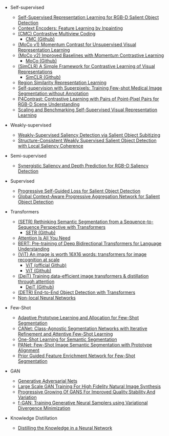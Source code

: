 - Self-supervised
  + [Self-Supervised Representation Learning for RGB-D Salient Object Detection](https://arxiv.org/pdf/2101.12482.pdf)
  + [Context Encoders: Feature Learning by Inpainting](https://arxiv.org/pdf/1604.07379.pdf)
  + [(CMC) Contrastive Multiview Coding](https://arxiv.org/pdf/1906.05849.pdf)
    + [CMC (Github)](https://github.com/HobbitLong/CMC) 
  + [(MoCo v1) Momentum Contrast for Unsupervised Visual Representation Learning](https://arxiv.org/pdf/1911.05722.pdf)
  + [(MoCo v2) Improved Baselines with Momentum Contrastive Learning](https://arxiv.org/pdf/2003.04297.pdf)
    + [MoCo (Github)](https://github.com/facebookresearch/moco) 
  + [(SimCLR) A Simple Framework for Contrastive Learning of Visual Representations](https://arxiv.org/pdf/2002.05709.pdf)
    + [SimCLR (Github)](https://github.com/google-research/simclr) 
  + [Region Similarity Representation Learning](https://arxiv.org/pdf/2103.12902.pdf)
  + [Self-supervision with Superpixels: Training Few-shot Medical Image Segmentation without Annotation](https://arxiv.org/pdf/2007.09886.pdf)  
  + [P4Contrast: Contrastive Learning with Pairs of Point-Pixel Pairs for RGB-D Scene Understanding](https://arxiv.org/pdf/2012.13089.pdf)
  + [Scaling and Benchmarking Self-Supervised Visual Representation Learning](https://arxiv.org/pdf/1905.01235.pdf)
  


- Weakly-supervised
  + [Weakly-Supervised Saliency Detection via Salient Object Subitizing](https://arxiv.org/pdf/2101.00932.pdf)
  + [Structure-Consistent Weakly Supervised Salient Object Detection with Local Saliency Coherence](https://arxiv.org/pdf/2012.04404.pdf)

- Semi-supervised
  + [Synergistic Saliency and Depth Prediction for RGB-D Saliency Detection](https://arxiv.org/pdf/2007.01711.pdf)

- Supervised
  + [Progressive Self-Guided Loss for Salient Object Detection](https://arxiv.org/pdf/2101.02412.pdf)
  + [Global Context-Aware Progressive Aggregation Network for Salient Object Detection](https://arxiv.org/pdf/2003.00651.pdf)

- Transformers
  + [(SETR) Rethinking Semantic Segmentation from a Sequence-to-Sequence Perspective with Transformers](https://arxiv.org/pdf/2012.15840.pdf)
    + [SETR (Github)](https://github.com/fudan-zvg/SETR)
  + [Attention Is All You Need](https://arxiv.org/pdf/1706.03762.pdf)
  + [BERT: Pre-training of Deep Bidirectional Transformers for Language Understanding](https://arxiv.org/pdf/1810.04805.pdf)
  + [(ViT) An image is worth 16X16 words: transformers for image recognition at scale](https://arxiv.org/pdf/2010.11929.pdf)
    + [ViT (official Github)](https://github.com/google-research/vision_transformer)
    + [ViT (Github)](https://github.com/lucidrains/vit-pytorch)
  + [(DeiT) Training data-efficient image transformers & distillation through attention](https://arxiv.org/pdf/2012.12877.pdf)
    + [DeiT (Github)](https://github.com/facebookresearch/deit)
  + [(DETR) End-to-End Object Detection with Transformers](https://arxiv.org/pdf/2005.12872.pdf)
  + [Non-local Neural Networks](https://arxiv.org/pdf/1711.07971.pdf)
 
- Few-Shot
  + [Adaptive Prototype Learning and Allocation for Few-Shot Segmentation](https://arxiv.org/pdf/2104.01893.pdf)
  + [CANet: Class-Agnostic Segmentation Networks with Iterative Refinement and Attentive Few-Shot Learning](https://arxiv.org/pdf/1903.02351v1.pdf)
  + [One-Shot Learning for Semantic Segmentation](https://arxiv.org/pdf/1709.03410.pdf)
  + [PANet: Few-Shot Image Semantic Segmentation with Prototype Alignment](https://arxiv.org/pdf/1908.06391.pdf)
  + [Prior Guided Feature Enrichment Network for Few-Shot Segmentation](https://arxiv.org/pdf/2008.01449.pdf)
  
- GAN
  + [Generative Adversarial Nets](https://arxiv.org/pdf/1406.2661.pdf)
  + [Large Scale GAN Training For High Fidelity Natural Image Synthesis](https://arxiv.org/pdf/1809.11096.pdf)
  + [Progressive Growing Of GANS For Improved Quality,Stability,And Variation](https://arxiv.org/pdf/1710.10196.pdf)
  + [f-GAN: Training Generative Neural Samplers using Variational Divergence Minimization](https://arxiv.org/pdf/1606.00709.pdf)

- Knowledge Distillation
  + [Distilling the Knowledge in a Neural Network](https://arxiv.org/pdf/1503.02531.pdf)
